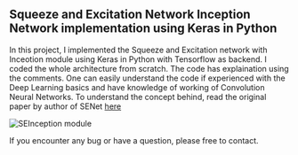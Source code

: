 ## Squeeze and Excitation Network Inception Network implementation using Keras in Python

In this project, I implemented the Squeeze and Excitation network with Inceotion module using Keras in Python with Tensorflow as backend. I coded the whole architecture from scratch. The code has explaination using the comments. One can easily understand the code if experienced with the Deep Learning basics and have knowledge of working of Convolution Neural Networks. To understand the concept behind, read the original paper by author of SENet [here](https://arxiv.org/pdf/1709.01507.pdf)

![SEInception module](https://github.com/hujie-frank/SENet/blob/master/figures/SE-Inception-module.jpg)

If you encounter any bug or have a question, please free to contact.
